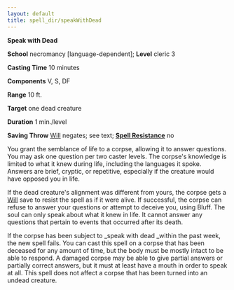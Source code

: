 ```yaml
---
layout: default
title: spell_dir/speakWithDead
---
```

 **Speak with Dead**

**School** necromancy [language-dependent]; **Level** cleric 3

**Casting Time** 10 minutes

**Components** V, S, DF

**Range** 10 ft.

**Target** one dead creature

**Duration** 1 min./level

**Saving Throw** [Will](../combat#_will) negates; see text; **[Spell Resistance](../glossary#_spell-resistance)** no

You grant the semblance of life to a corpse, allowing it to answer questions. You may ask one question per two caster levels. The corpse's knowledge is limited to what it knew during life, including the languages it spoke. Answers are brief, cryptic, or repetitive, especially if the creature would have opposed you in life.

If the dead creature's alignment was different from yours, the corpse gets a [Will](../combat#_will) save to resist the spell as if it were alive. If successful, the corpse can refuse to answer your questions or attempt to deceive you, using Bluff. The soul can only speak about what it knew in life. It cannot answer any questions that pertain to events that occurred after its death.

If the corpse has been subject to _speak with dead _within the past week, the new spell fails. You can cast this spell on a corpse that has been deceased for any amount of time, but the body must be mostly intact to be able to respond. A damaged corpse may be able to give partial answers or partially correct answers, but it must at least have a mouth in order to speak at all. This spell does not affect a corpse that has been turned into an undead creature.

